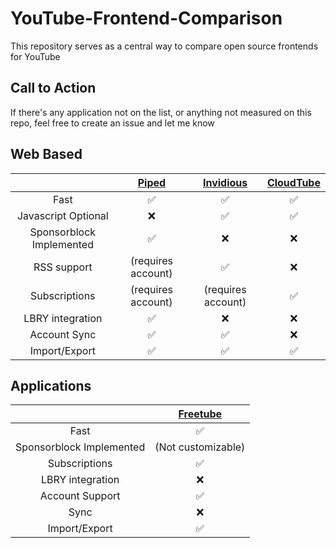 # YouTube-Frontend-Comparison
This repository serves as a central way to compare open source frontends for YouTube

## Call to Action
If there's any application not on the list, or anything not measured on this repo, feel free to create an issue and let me know

## Web Based
| | [Piped](https://github.com/TeamPiped/Piped) | [Invidious](https://github.com/iv-org/invidious) | [CloudTube](https://sr.ht/~cadence/tube) |
| :---: | :---: | :---: | :---: |
| Fast | :white_check_mark:| :white_check_mark:| :white_check_mark:
| Javascript Optional |:x:|:white_check_mark:|:white_check_mark:|
| Sponsorblock Implemented |:white_check_mark:|:x:|:x:|
| RSS support |(requires account)|:white_check_mark:|:x:|
| Subscriptions | (requires account) | (requires account) |:white_check_mark:|
| LBRY integration | :white_check_mark: | :x: | :x: |
| Account Sync| :white_check_mark: | :white_check_mark: | :x: | 
| Import/Export | :white_check_mark:|:white_check_mark:|:white_check_mark:|

## Applications
| | [Freetube](https://github.com/FreeTubeApp/FreeTube) |
| :---: | :---: |
| Fast | :white_check_mark:|
| Sponsorblock Implemented |(Not customizable)|
| Subscriptions | :white_check_mark:|
| LBRY integration | :x: |
| Account Support | :white_check_mark:|
| Sync | :x: |
| Import/Export | :white_check_mark:|
